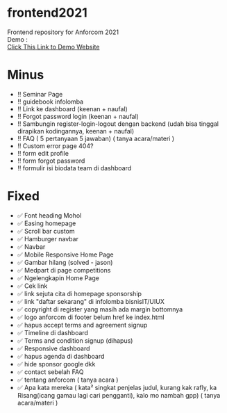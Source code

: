 # frontend2021
Frontend repository for Anforcom 2021 <br>
Demo : <br>
[Click This Link to Demo Website](https://sabdadev.github.io/av21test/)
# Minus 
- :bangbang: Seminar Page
- :bangbang: guidebook infolomba
- :bangbang: Link ke dashboard (keenan + naufal)
- :bangbang: Forgot password login (keenan + naufal)
- :bangbang: Sambungin register-login-logout dengan backend (udah bisa tinggal dirapikan kodingannya, keenan + naufal) 
- :bangbang: FAQ ( 5 pertanyaan 5 jawaban) ( tanya acara/materi )
- :bangbang: Custom error page 404?
- :bangbang: form edit profile
- :bangbang: form forgot password
- :bangbang: formulir isi biodata team di dashboard
# Fixed
- :white_check_mark: Font heading Mohol
- :white_check_mark: Easing homepage 
- :white_check_mark: Scroll bar custom 
- :white_check_mark: Hamburger navbar
- :white_check_mark: Navbar 
- :white_check_mark: Mobile Responsive Home Page
- :white_check_mark: Gambar hilang (solved - jason) 
- :white_check_mark: Medpart di page competitions 
- :white_check_mark: Ngelengkapin Home Page 
- :white_check_mark: Cek link 
- :white_check_mark: link sejuta cita di homepage sponsorship
- :white_check_mark: link "daftar sekarang" di infolomba bisnisIT/UIUX
- :white_check_mark: copyright di register yang masih ada margin bottomnya
- :white_check_mark: logo anforcom di footer belum href ke index.html
- :white_check_mark: hapus accept terms and agreement signup 
- :white_check_mark: Timeline di dashboard
- :white_check_mark: Terms and condition signup (dihapus)
- :white_check_mark: Responsive dashboard 
- :white_check_mark: hapus agenda di dashboard
- :white_check_mark: hide sponsor google dkk
- :white_check_mark: contact sebelah FAQ 
- :white_check_mark: tentang anforcom ( tanya acara )
- :white_check_mark: Apa kata mereka ( kata² singkat penjelas judul, kurang kak rafly, ka Risang(icang gamau lagi cari pengganti), kalo mo nambah gpp) ( tanya acara/materi )


